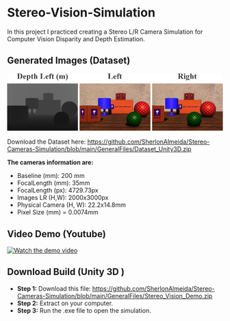 # Stereo-Vision-Simulation
In this project I practiced creating a Stereo L/R Camera Simulation for Computer Vision Disparity and Depth Estimation.

## Generated Images (Dataset)
![Example Image](https://github.com/SherlonAlmeida/Stereo-Cameras-Simulation/raw/main/GeneralFiles/Example.png)

Download the Dataset here: https://github.com/SherlonAlmeida/Stereo-Cameras-Simulation/blob/main/GeneralFiles/Dataset_Unity3D.zip

**The cameras information are:**
*   Baseline (mm): 200 mm
*   FocalLength (mm): 35mm
*   FocalLength (px): 4729.73px
*   Images LR (H,W): 2000x3000px
*   Physical Camera (H, W): 22.2x14.8mm
*   Pixel Size (mm) = 0.0074mm

## Video Demo (Youtube)
[![Watch the demo video](https://img.youtube.com/vi/x2vHXtyOjsg/hqdefault.jpg)](https://youtu.be/x2vHXtyOjsg)

## Download Build (Unity 3D )
*   **Step 1:** Download this file: https://github.com/SherlonAlmeida/Stereo-Cameras-Simulation/blob/main/GeneralFiles/Stereo_Vision_Demo.zip
*   **Step 2:** Extract on your computer.
*   **Step 3:** Run the .exe file to open the simulation.